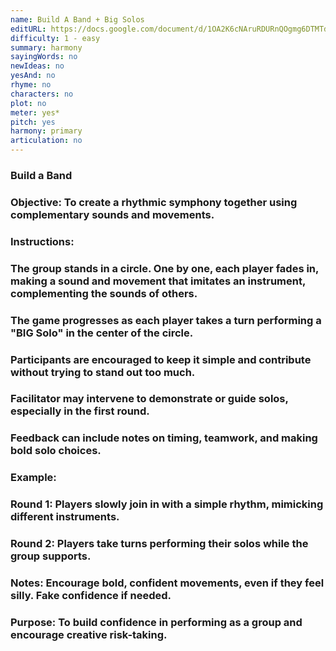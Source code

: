 ```yaml
---
name: Build A Band + Big Solos
editURL: https://docs.google.com/document/d/1OA2K6cNAruRDURnQOgmg6DTMTd_ZGNzk2YyKgEvmqOY/edit
difficulty: 1 - easy
summary: harmony
sayingWords: no
newIdeas: no
yesAnd: no
rhyme: no
characters: no
plot: no
meter: yes*
pitch: yes
harmony: primary
articulation: no
---
```


### Build a Band

### Objective: To create a rhythmic symphony together using complementary sounds and movements.

### 

### Instructions: 

### The group stands in a circle. One by one, each player fades in, making a sound and movement that imitates an instrument, complementing the sounds of others.

### The game progresses as each player takes a turn performing a "BIG Solo" in the center of the circle.

### Participants are encouraged to keep it simple and contribute without trying to stand out too much.

### Facilitator may intervene to demonstrate or guide solos, especially in the first round.

### Feedback can include notes on timing, teamwork, and making bold solo choices.

### 

### Example:

### Round 1: Players slowly join in with a simple rhythm, mimicking different instruments.

### Round 2: Players take turns performing their solos while the group supports.

### Notes: Encourage bold, confident movements, even if they feel silly. Fake confidence if needed.

### Purpose: To build confidence in performing as a group and encourage creative risk-taking.